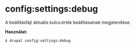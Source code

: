 # config:settings:debug
A beállításfájl aktuális kulcs:érték beállításainak megjelenítése.

**Használat:**
```
$ drupal config:settings:debug
```
